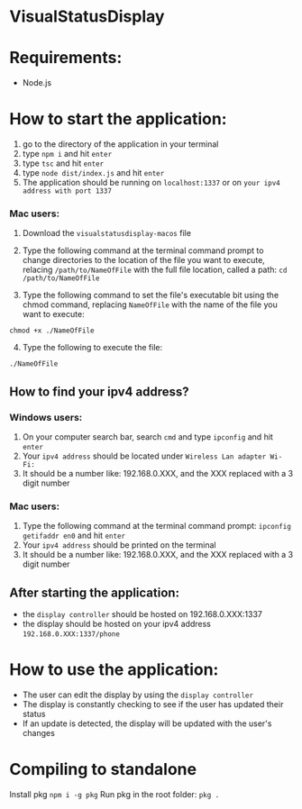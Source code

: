 # VisualStatusDisplay
# Requirements:
- Node.js

# How to start the application:
1) go to the directory of the application in your terminal
2) type `npm i` and hit `enter`
3) type `tsc` and hit `enter`
4) type `node dist/index.js` and hit `enter`
5) The application should be running on `localhost:1337` or on `your ipv4 address with port 1337`

### Mac users:
1) Download the `visualstatusdisplay-macos` file
2) Type the following command at the terminal command prompt to change directories to the location of the file you want to execute, relacing `/path/to/NameOfFile` with the full file location, called a path: 
`cd /path/to/NameOfFile`

3) Type the following command to set the file's executable bit using the chmod command, replacing `NameOfFile` with the name of the file you want to execute: 

`chmod +x ./NameOfFile`

4) Type the following to execute the file: 

`./NameOfFile`

## How to find your ipv4 address?
### Windows users:
1) On your computer search bar, search `cmd` and type `ipconfig` and hit `enter`
2) Your `ipv4 address` should be located under `Wireless Lan adapter Wi-Fi:`
3) It should be a number like: 192.168.0.XXX, and the XXX replaced with a 3 digit number

### Mac users:
1) Type the following command at the terminal command prompt: `ipconfig getifaddr en0` and hit `enter`
2) Your `ipv4 address` should be printed on the terminal
3) It should be a number like: 192.168.0.XXX, and the XXX replaced with a 3 digit number

## After starting the application: 
- the `display controller` should be hosted on 192.168.0.XXX:1337
- the display should be hosted on your ipv4 address `192.168.0.XXX:1337/phone`

# How to use the application:
- The user can edit the display by using the `display controller`
- The display is constantly checking to see if the user has updated their status
- If an update is detected, the display will be updated with the user's changes 

# Compiling to standalone
Install pkg
`npm i -g pkg`
Run pkg in the root folder:
`pkg .`
